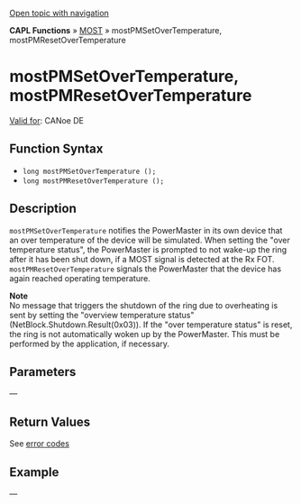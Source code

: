 [Open topic with navigation](../../../../../CANoeDEFamily.htm#Topics/CAPLFunctions/MOST/Functions/CAPLfunctionMOSTPMSetOverTemperature.md)

**CAPL Functions** » [MOST](../CAPLfunctionsMOSTOverview.md) » mostPMSetOverTemperature, mostPMResetOverTemperature

# mostPMSetOverTemperature, mostPMResetOverTemperature

[Valid for](../../../Shared/FeatureAvailability.md): CANoe DE

## Function Syntax

- `long mostPMSetOverTemperature ();`
- `long mostPMResetOverTemperature ();`

## Description

`mostPMSetOverTemperature` notifies the PowerMaster in its own device that an over temperature of the device will be simulated. When setting the "over temperature status", the PowerMaster is prompted to not wake-up the ring after it has been shut down, if a MOST signal is detected at the Rx FOT.  
`mostPMResetOverTemperature` signals the PowerMaster that the device has again reached operating temperature.

**Note**  
No message that triggers the shutdown of the ring due to overheating is sent by setting the "overview temperature status" (NetBlock.Shutdown.Result(0x03)). If the "over temperature status" is reset, the ring is not automatically woken up by the PowerMaster. This must be performed by the application, if necessary.

## Parameters

—

## Return Values

See [error codes](../CAPLfunctionsMOSTErrorCodes.md)

## Example

—
